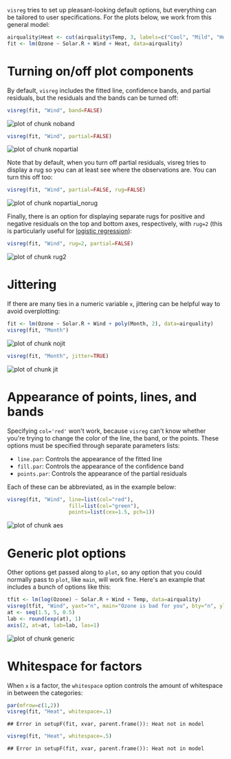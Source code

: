 ---
---



`visreg` tries to set up pleasant-looking default options, but everything can be tailored to user specifications.  For the plots below, we work from this general model:


```r
airquality$Heat <- cut(airquality$Temp, 3, labels=c("Cool", "Mild", "Hot"))
fit <- lm(Ozone ~ Solar.R + Wind + Heat, data=airquality)
```

# Turning on/off plot components

By default, `visreg` includes the fitted line, confidence bands, and partial residuals, but the residuals and the bands can be turned off:


```r
visreg(fit, "Wind", band=FALSE)
```

![plot of chunk noband](img/options-noband-1.png)


```r
visreg(fit, "Wind", partial=FALSE)
```

![plot of chunk nopartial](img/options-nopartial-1.png)

Note that by default, when you turn off partial residuals, visreg tries to display a rug so you can at least see where the observations are.  You can turn this off too:


```r
visreg(fit, "Wind", partial=FALSE, rug=FALSE)
```

![plot of chunk nopartial_norug](img/options-nopartial_norug-1.png)

Finally, there is an option for displaying separate rugs for positive and negative residuals on the top and bottom axes, respectively, with `rug=2` (this is particularly useful for [logistic regression](glm.html)):


```r
visreg(fit, "Wind", rug=2, partial=FALSE)
```

![plot of chunk rug2](img/options-rug2-1.png)

# Jittering

If there are many ties in a numeric variable `x`, jittering can be helpful way to avoid overplotting:


```r
fit <- lm(Ozone ~ Solar.R + Wind + poly(Month, 2), data=airquality)
visreg(fit, "Month")
```

![plot of chunk nojit](img/options-nojit-1.png)


```r
visreg(fit, "Month", jitter=TRUE)
```

![plot of chunk jit](img/options-jit-1.png)

# Appearance of points, lines, and bands

Specifying `col='red'` won't work, because `visreg` can't know whether you're trying to change the color of the line, the band, or the points.  These options must be specified through separate parameters lists:

* `line.par`: Controls the appearance of the fitted line
* `fill.par`: Controls the appearance of the confidence band
* `points.par`: Controls the appearance of the partial residuals

Each of these can be abbreviated, as in the example below:


```r
visreg(fit, "Wind", line=list(col="red"),
                    fill=list(col="green"),
                    points=list(cex=1.5, pch=1))
```

![plot of chunk aes](img/options-aes-1.png)

# Generic plot options

Other options get passed along to `plot`, so any option that you could normally pass to `plot`, like `main`, will work fine.  Here's an example that includes a bunch of options like this:


```r
tfit <- lm(log(Ozone) ~ Solar.R + Wind + Temp, data=airquality)
visreg(tfit, "Wind", yaxt="n", main="Ozone is bad for you", bty="n", ylab="Ozone")
at <- seq(1.5, 5, 0.5)
lab <- round(exp(at), 1)
axis(2, at=at, lab=lab, las=1)
```

![plot of chunk generic](img/options-generic-1.png)

# Whitespace for factors

When `x` is a factor, the `whitespace` option controls the amount of whitespace in between the categories:


```r
par(mfrow=c(1,2))
visreg(fit, "Heat", whitespace=.1)
```

```
## Error in setupF(fit, xvar, parent.frame()): Heat not in model
```

```r
visreg(fit, "Heat", whitespace=.5)
```

```
## Error in setupF(fit, xvar, parent.frame()): Heat not in model
```

